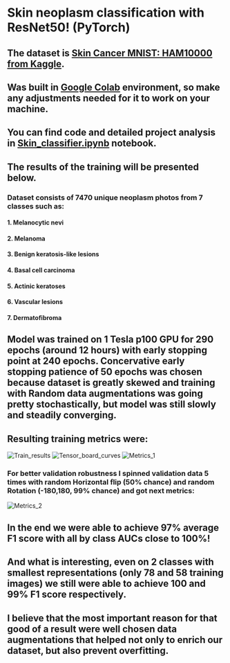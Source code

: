 # Skin neoplasm classification with ResNet50! (PyTorch)
####
## The dataset is __[Skin Cancer MNIST: HAM10000 from Kaggle](https://www.kaggle.com/kmader/skin-cancer-mnist-ham10000)__.
## Was built in __[Google Colab](https://colab.research.google.com/)__ environment, so make any adjustments needed for it to work on your machine.
## You can find code and detailed project analysis in __[Skin_classifier.ipynb](https://github.com/NikitaBezukhov/Skin-neoplasm-classifier/blob/main/Skin_classifier.ipynb)__ notebook.
## The results of the training will be presented below.
### Dataset consists of 7470 unique neoplasm photos from 7 classes such as: 
#### 1. Melanocytic nevi
#### 2. Melanoma
#### 3. Benign keratosis-like lesions
#### 4. Basal cell carcinoma
#### 5. Actinic keratoses
#### 6. Vascular lesions
#### 7. Dermatofibroma
## Model was trained on 1 Tesla p100 GPU for 290 epochs (around 12 hours) with early stopping point at 240 epochs. Concervative early stopping patience of 50 epochs was chosen because dataset is greatly skewed and training with Random data augmentations was going pretty stochastically, but model was still slowly and steadily converging. 
## Resulting training metrics were:
![Train_results](https://user-images.githubusercontent.com/74721678/125439228-13fbbeea-8081-43e8-8a5e-7919460088a0.png)
![Tensor_board_curves](https://user-images.githubusercontent.com/74721678/125439235-2e1a0228-84e7-49e2-b021-b16227857e04.png)
![Metrics_1](https://user-images.githubusercontent.com/74721678/125443558-b572f2af-0df7-4e48-a32a-900bb733e378.png)
### For better validation robustness I spinned validation data 5 times with random Horizontal flip (50% chance) and random Rotation (-180,180, 99% chance) and got next metrics:
![Metrics_2](https://user-images.githubusercontent.com/74721678/125444128-a0352855-0d4f-49d6-8b27-5e12279796ed.png)
## In the end we were able to achieve 97% average F1 score with all by class AUCs close to 100%! 
## And what is interesting, even on 2 classes with smallest representations (only 78 and 58 training images) we still were able to achieve 100 and 99% F1 score respectively.
## I believe that the most important reason for that good of a result were well chosen data augmentations that helped not only to enrich our dataset, but also prevent overfitting. 

